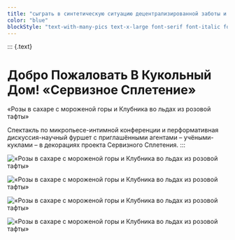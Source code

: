 ```yaml
---
title: "сыграть в синтетическую ситуацию децентрализированной заботы и со-зависимости друг от друга"
color: "blue"
blockStyle: "text-with-many-pics text-x-large font-serif font-italic font-bold"
---
```


::: {.text}
# Добро Пожаловать В Кукольный Дом! «Сервизное Сплетение»

«Розы в сахаре с мороженой горы и Клубника во льдах из розовой тафты»

Спектакль по микропьесе-интимной конференции и перформативная дискуссия-научный фуршет с приглашёнными агентами – учёными-куклами – в декорациях проекта Сервизного Сплетения.
:::

![«Розы в сахаре с мороженой горы и Клубника во льдах из розовой тафты»]($basePicturesUrl$/kukolnyj-dom-piter-mishka-i-kukla-01.jpg)

![«Розы в сахаре с мороженой горы и Клубника во льдах из розовой тафты»]($basePicturesUrl$/kukolnyj-dom-piter-mishka-i-kukla-02.jpg)

![«Розы в сахаре с мороженой горы и Клубника во льдах из розовой тафты»]($basePicturesUrl$/kukolnyj-dom-piter-mishka-i-kukla-03.jpg)

![«Розы в сахаре с мороженой горы и Клубника во льдах из розовой тафты»]($basePicturesUrl$/kukolnyj-dom-piter-mishka-i-kukla-04.jpg)
